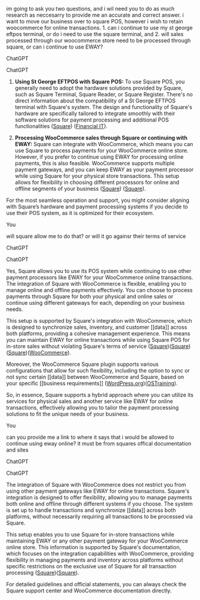 im going to ask you two questions, and i wil need you to do as much research as neccesarry to provide me an accurate and correct answer. i want to move our business over to square POS, however i wish to retain woocommerce for online transactions. 1. can i continue to use my st george eftpos terminal, or do i need to use the square terminal, and 2. will sales processed through our woocommerce store need to be processed through square, or can i continue to use EWAY?

ChatGPT

ChatGPT

1. **Using St George EFTPOS with Square POS:** To use Square POS, you generally need to adopt the hardware solutions provided by Square, such as Square Terminal, Square Reader, or Square Register. There's no direct information about the compatibility of a St George EFTPOS terminal with Square's system. The design and functionality of Square's hardware are specifically tailored to integrate smoothly with their software solutions for payment processing and additional POS functionalities​ ([Square](https://squareup.com/au/en/hardware/terminal))​​ ([Financial IT](https://financialit.net/news/payments/square-releases-new-all-one-eftpos-terminal))​.
    
2. **Processing WooCommerce sales through Square or continuing with EWAY:** Square can integrate with WooCommerce, which means you can use Square to process payments for your WooCommerce online store. However, if you prefer to continue using EWAY for processing online payments, this is also feasible. WooCommerce supports multiple payment gateways, and you can keep EWAY as your payment processor while using Square for your physical store transactions. This setup allows for flexibility in choosing different processors for online and offline segments of your business​ ([Square](https://squareup.com/au/en/hardware/terminal))​​ ([Square](https://squareup.com/au/en/payments/eftpos))​.
    

For the most seamless operation and support, you might consider aligning with Square’s hardware and payment processing systems if you decide to use their POS system, as it is optimized for their ecosystem.

You

will square allow me to do that? or will it go againsr their terms of service

ChatGPT

ChatGPT

Yes, Square allows you to use its POS system while continuing to use other payment processors like EWAY for your WooCommerce online transactions. The integration of Square with WooCommerce is flexible, enabling you to manage online and offline payments effectively. You can choose to process payments through Square for both your physical and online sales or continue using different gateways for each, depending on your business needs.

This setup is supported by Square's integration with WooCommerce, which is designed to synchronize sales, inventory, and customer [[data]] across both platforms, providing a cohesive management experience. This means you can maintain EWAY for online transactions while using Square POS for in-store sales without violating Square's terms of service​ ([Square](https://squareup.com/help/us/en/article/5922-woocommerce-and-square))​​ ([Square](https://squareup.com/us/en/the-bottom-line/selling-anywhere/square-now-integrates-with-woocommerce-to-help-you-streamline-your-omnichannel-business))​​ ([Square](https://squareup.com/help/au/en/article/5922-woocommerce-and-square))​​ ([WooCommerce](https://woo.com/document/woocommerce-square/setup-and-configuration-of-the-woocommerce-square/))​.

Moreover, the WooCommerce Square plugin supports various configurations that allow for such flexibility, including the option to sync or not sync certain [[data]] between WooCommerce and Square, based on your specific [[business requirements]]​ ([WordPress.org](https://wordpress.org/plugins/woocommerce-square/))​​ ([OSTraining](https://ostraining.com/blog/wordpress/woocommerce-square/))​.

So, in essence, Square supports a hybrid approach where you can utilize its services for physical sales and another service like EWAY for online transactions, effectively allowing you to tailor the payment processing solutions to fit the unique needs of your business.

You

can you provide me a link to where it says that i would be allowed to continue using eway online? it must be from squares offical documentation and sites

ChatGPT

ChatGPT

The integration of Square with WooCommerce does not restrict you from using other payment gateways like EWAY for online transactions. Square's integration is designed to offer flexibility, allowing you to manage payments both online and offline through different systems if you choose. The system is set up to handle transactions and synchronize [[data]] across both platforms, without necessarily requiring all transactions to be processed via Square.

This setup enables you to use Square for in-store transactions while maintaining EWAY or any other payment gateway for your WooCommerce online store. This information is supported by Square's documentation, which focuses on the integration capabilities with WooCommerce, providing flexibility in managing payments and inventory across platforms without specific restrictions on the exclusive use of Square for all transaction processing​ ([Square](https://squareup.com/help/us/en/article/5922-woocommerce-and-square))​​ ([Square](https://squareup.com/help/us/en/article/6512-wordpress-and-square))​.

For detailed guidelines and official statements, you can always check the Square support center and WooCommerce documentation directly.